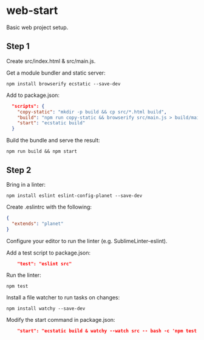 # web-start

Basic web project setup.

## Step 1

Create src/index.html & src/main.js.

Get a module bundler and static server:

    npm install browserify ecstatic --save-dev

Add to package.json:

```json
  "scripts": {
    "copy-static": "mkdir -p build && cp src/*.html build",
    "build": "npm run copy-static && browserify src/main.js > build/main.js",
    "start": "ecstatic build"
  }
```

Build the bundle and serve the result:

    npm run build && npm start

## Step 2

Bring in a linter:

    npm install eslint eslint-config-planet --save-dev

Create .eslintrc with the following:

```json
{
  "extends": "planet"
}
```

Configure your editor to run the linter (e.g. SublimeLinter-eslint).

Add a test script to package.json:

```json
    "test": "eslint src"
```

Run the linter:

    npm test

Install a file watcher to run tasks on changes:

    npm install watchy --save-dev

Modify the start command in package.json:

```json
    "start": "ecstatic build & watchy --watch src -- bash -c 'npm test && npm run build'",
```

